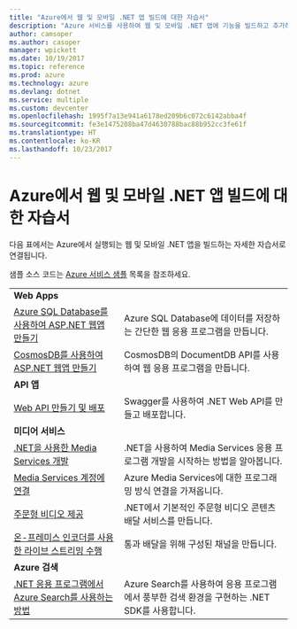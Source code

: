 ```yaml
---
title: "Azure에서 웹 및 모바일 .NET 앱 빌드에 대한 자습서"
description: "Azure 서비스를 사용하여 웹 및 모바일 .NET 앱에 기능을 빌드하고 추가하는 자습서입니다."
author: camsoper
ms.author: casoper
manager: wpickett
ms.date: 10/19/2017
ms.topic: reference
ms.prod: azure
ms.technology: azure
ms.devlang: dotnet
ms.service: multiple
ms.custom: devcenter
ms.openlocfilehash: 1995f7a13e941a6178ed209b6c072c6142abba4f
ms.sourcegitcommit: fe3e1475208ba47d4630788bac88b952cc3fe61f
ms.translationtype: HT
ms.contentlocale: ko-KR
ms.lasthandoff: 10/23/2017
---
```

# <a name="tutorials-for-building-web-and-mobile-apps-with-net-in-azure"></a>Azure에서 웹 및 모바일 .NET 앱 빌드에 대한 자습서

다음 표에서는 Azure에서 실행되는 웹 및 모바일 .NET 앱을 빌드하는 자세한 자습서로 연결됩니다.

샘플 소스 코드는 [Azure 서비스 샘플](https://azure.microsoft.com/resources/samples/?platform=dotnet) 목록을 참조하세요.

| | |
|---|---|
| **Web Apps**||
| [Azure SQL Database를 사용하여 ASP.NET 웹앱 만들기][1] | Azure SQL Database에 데이터를 저장하는 간단한 웹 응용 프로그램을 만듭니다. | 
| [CosmosDB를 사용하여 ASP.NET 웹앱 만들기][2] | CosmosDB의 DocumentDB API를 사용하여 웹 응용 프로그램을 만듭니다. | 
| **API 앱**||
| [Web API 만들기 및 배포][3] | Swagger를 사용하여 .NET Web API를 만들고 배포합니다. | 
| **미디어 서비스** | |
| [.NET을 사용한 Media Services 개발][6] | .NET을 사용하여 Media Services 응용 프로그램 개발을 시작하는 방법을 알아봅니다. |
| [Media Services 계정에 연결][7] | Azure Media Services에 대한 프로그래밍 방식 연결을 가져옵니다. |
| [주문형 비디오 제공][4] | .NET에서 기본적인 주문형 비디오 콘텐츠 배달 서비스를 만듭니다. | 
| [온-프레미스 인코더를 사용한 라이브 스트리밍 수행][8] | 통과 배달을 위해 구성된 채널을 만듭니다. |
| **Azure 검색**||
| [.NET 응용 프로그램에서 Azure Search를 사용하는 방법][5] | Azure Search를 사용하여 응용 프로그램에서 풍부한 검색 환경을 구현하는 .NET SDK를 사용합니다. | 



[1]: /azure/app-service-web/app-service-web-tutorial-dotnet-sqldatabase
[2]: /azure/documentdb/documentdb-dotnet-application
[3]: /azure/app-service-api/app-service-api-dotnet-get-started
[4]: /azure/media-services/media-services-dotnet-get-started
[5]: /azure/search/search-howto-dotnet-sdk
[6]: /azure/media-services/media-services-dotnet-how-to-use
[7]: /azure/media-services/media-services-dotnet-connect-programmatically
[8]: /azure/media-services/media-services-dotnet-live-encode-with-onpremises-encoders
